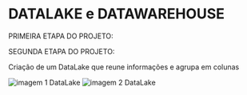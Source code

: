 # DATALAKE e DATAWAREHOUSE

PRIMEIRA ETAPA DO PROJETO:







SEGUNDA ETAPA DO PROJETO:

Criação de um DataLake que reune informações e agrupa em colunas

![imagem 1 DataLake](https://github.com/DevAvoluzo/DataLake/assets/164108106/1c08004a-fcc4-481d-8a5d-528dec74f205)
![imagem 2 DataLake](https://github.com/DevAvoluzo/DataLake/assets/164108106/2e2aa23c-f388-4c3f-bc24-59b6e3cfe11f)



